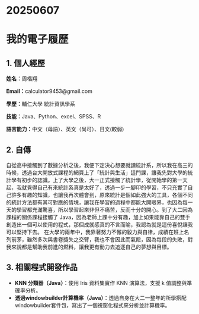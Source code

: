 # 20250607
</head>
<body>

  <h1>我的電子履歷</h1>
  <div class="section">
    <h2>1. 個人經歷</h2>
    <p><strong>姓名：</strong>周楷翔</p>
    <p><strong>Email：</strong>calculator9453@gmail.com</p>
    <p><strong>學歷：</strong>輔仁大學 統計資訊學系</p>
    <p><strong>技能：</strong>Java、Python、excel、SPSS、R</p>
    <p><strong>語言能力：</strong>中文（母語）、英文（尚可）、日文(較弱)</p>
  </div>

  <div class="section">
    <h2>2. 自傳</h2>
    <p>
      自從高中接觸到了數據分析之後，我便下定決心想要就讀統計系，所以我在高三的時候，透過台大開放式課程的網頁上了「統計與生活」這門課，讓我先對大學的統計學有初步的認識。上了大學之後，大一正式接觸了統計學，從開始學的第一天起，我就覺得自己有來統計系真是太好了，透過一步一腳印的學習，不只充實了自己許多有趣的知識，也讓我再次體會到，原來統計是個如此強大的工具，各個不同的統計方法都有其可對應的情境，讓我在學習的過程中都能大開眼界，也因為每一天的學習都充滿驚喜，所以學習起來非但不痛苦，反而十分的開心。到了大二因為課程的關係課程接觸了 Java，因為老師上課十分有趣，加上如果能靠自己的雙手創造出一個可以使用的程式，那個成就感真的不言而喻，我認為就是這份喜悅讓我可以堅持下去。     
      在大學的兩年中，我靠著努力不懈的毅力與自律，成績在班上名列前茅，雖然多次與書卷獎失之交臂，我也不會因此而氣餒，因為每段的失敗，對我來說都是幫助我前進的燃料，讓我更有動力去追逐自己的夢想與目標。
    </p>
  </div>

  <div class="section">
    <h2>3. 相關程式開發作品</h2>
    <ul>
      <li>
        <strong>KNN 分類器（Java）</strong>：使用 Iris 資料集實作 KNN 演算法，支援 k 值調整與準確率分析。
      </li>
      <li>
           <strong>透過windowbuilder計算機率（Java）</strong>：透過自身在大二一整年的所學搭配windowbuilder套件包，寫出了一個視窗化程式來分析並計算機率。
      </li>
  </div>
</body>
</html>
